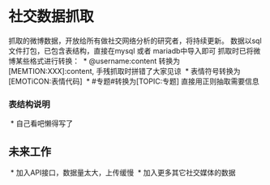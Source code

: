 # 社交数据抓取
抓取的微博数据，开放给所有做社交网络分析的研究者，将持续更新。
数据以sql文件打包，已包含表结构，直接在mysql 或者 mariadb中导入即可
抓取时已将微博某些格式进行转换：
  * @username:content 转换为[MEMTION:XXX]:content, 手残抓取时拼错了大家见谅
  * 表情符号转换为[EMOTiCON:表情代码]
  * #专题#转换为[TOPIC:专题]
直接用正则抽取需要信息
 
### 表结构说明
  * 自己看吧懒得写了
  
## 未来工作
  * 加入API接口，数据量太大，上传缓慢
  * 加入更多其它社交媒体的数据
